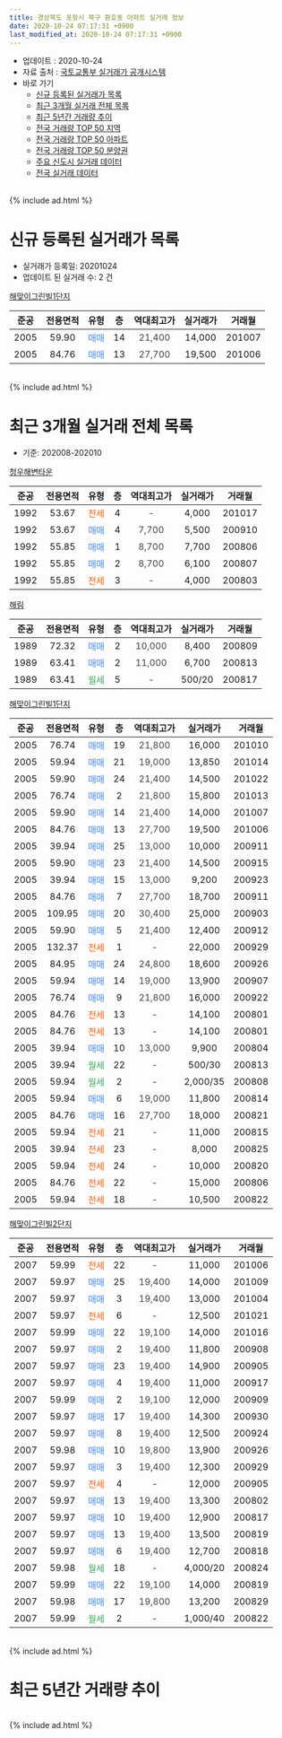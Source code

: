 ```yaml
---
title: 경상북도 포항시 북구 환호동 아파트 실거래 정보
date: 2020-10-24 07:17:31 +0900
last_modified_at: 2020-10-24 07:17:31 +0900
---
```


* 업데이트 : 2020-10-24
* 자료 출처 : [국토교통부 실거래가 공개시스템](http://rt.molit.go.kr)
* 바로 가기
    * [신규 등록된 실거래가 목록](#신규-등록된-실거래가-목록)
    * [최근 3개월 실거래 전체 목록](#최근-3개월-실거래-전체-목록)
    * [최근 5년간 거래량 추이](#최근-5년간-거래량-추이)
    * [전국 거래량 TOP 50 지역](https://inasie.github.io/apt-trade-info/최근-3개월-전국에서-가장-거래가-많이-발생한-지역)
    * [전국 거래량 TOP 50 아파트](https://inasie.github.io/apt-trade-info/최근-3개월-전국에서-가장-거래가-많이-발생한-아파트)
    * [전국 거래량 TOP 50 분양권](https://inasie.github.io/apt-trade-info/최근-3개월-전국에서-가장-거래가-많이-발생한-분양권)
    * [주요 신도시 실거래 데이터](https://inasie.github.io/apt-trade-info/주요-신도시)
    * [전국 실거래 데이터](https://inasie.github.io/apt-trade-info/전국)
<br>
{% include ad.html %}
<br>

# 신규 등록된 실거래가 목록
* 실거래가 등록일: 20201024
* 업데이트 된 실거래 수: 2 건


[해맞이그린빌1단지](https://search.naver.com/search.naver?query=%EA%B2%BD%EC%83%81%EB%B6%81%EB%8F%84+%ED%8F%AC%ED%95%AD%EC%8B%9C+%EB%B6%81%EA%B5%AC+%ED%99%98%ED%98%B8%EB%8F%99+%ED%95%B4%EB%A7%9E%EC%9D%B4%EA%B7%B8%EB%A6%B0%EB%B9%8C1%EB%8B%A8%EC%A7%80)

|준공|전용면적|유형|층|역대최고가|실거래가|거래월|
|:---:|:---:|:---:|:---:|:---:|:---:|:---:|
|2005|59.90|<span style="color:#4285f3">매매</span>|14|<span style="color:#444444">21,400</span>|14,000|201007|
|2005|84.76|<span style="color:#4285f3">매매</span>|13|<span style="color:#444444">27,700</span>|19,500|201006|


<br>
{% include ad.html %}
<br>

# 최근 3개월 실거래 전체 목록
* 기준: 202008-202010


[청우해변타운](https://search.naver.com/search.naver?query=%EA%B2%BD%EC%83%81%EB%B6%81%EB%8F%84+%ED%8F%AC%ED%95%AD%EC%8B%9C+%EB%B6%81%EA%B5%AC+%ED%99%98%ED%98%B8%EB%8F%99+%EC%B2%AD%EC%9A%B0%ED%95%B4%EB%B3%80%ED%83%80%EC%9A%B4)

|준공|전용면적|유형|층|역대최고가|실거래가|거래월|
|:---:|:---:|:---:|:---:|:---:|:---:|:---:|
|1992|53.67|<span style="color:#ff5a00">전세</span>|4|<span style="color:#444444">-</span>|4,000|201017|
|1992|53.67|<span style="color:#4285f3">매매</span>|4|<span style="color:#444444">7,700</span>|5,500|200910|
|1992|55.85|<span style="color:#4285f3">매매</span>|1|<span style="color:#444444">8,700</span>|7,700|200806|
|1992|55.85|<span style="color:#4285f3">매매</span>|2|<span style="color:#444444">8,700</span>|6,100|200807|
|1992|55.85|<span style="color:#ff5a00">전세</span>|3|<span style="color:#444444">-</span>|4,000|200803|

[해림](https://search.naver.com/search.naver?query=%EA%B2%BD%EC%83%81%EB%B6%81%EB%8F%84+%ED%8F%AC%ED%95%AD%EC%8B%9C+%EB%B6%81%EA%B5%AC+%ED%99%98%ED%98%B8%EB%8F%99+%ED%95%B4%EB%A6%BC)

|준공|전용면적|유형|층|역대최고가|실거래가|거래월|
|:---:|:---:|:---:|:---:|:---:|:---:|:---:|
|1989|72.32|<span style="color:#4285f3">매매</span>|2|<span style="color:#444444">10,000</span>|8,400|200809|
|1989|63.41|<span style="color:#4285f3">매매</span>|2|<span style="color:#444444">11,000</span>|6,700|200813|
|1989|63.41|<span style="color:#34a853">월세</span>|5|<span style="color:#444444">-</span>|500/20|200817|

[해맞이그린빌1단지](https://search.naver.com/search.naver?query=%EA%B2%BD%EC%83%81%EB%B6%81%EB%8F%84+%ED%8F%AC%ED%95%AD%EC%8B%9C+%EB%B6%81%EA%B5%AC+%ED%99%98%ED%98%B8%EB%8F%99+%ED%95%B4%EB%A7%9E%EC%9D%B4%EA%B7%B8%EB%A6%B0%EB%B9%8C1%EB%8B%A8%EC%A7%80)

|준공|전용면적|유형|층|역대최고가|실거래가|거래월|
|:---:|:---:|:---:|:---:|:---:|:---:|:---:|
|2005|76.74|<span style="color:#4285f3">매매</span>|19|<span style="color:#444444">21,800</span>|16,000|201010|
|2005|59.94|<span style="color:#4285f3">매매</span>|21|<span style="color:#444444">19,000</span>|13,850|201014|
|2005|59.90|<span style="color:#4285f3">매매</span>|24|<span style="color:#444444">21,400</span>|14,500|201022|
|2005|76.74|<span style="color:#4285f3">매매</span>|2|<span style="color:#444444">21,800</span>|15,800|201013|
|2005|59.90|<span style="color:#4285f3">매매</span>|14|<span style="color:#444444">21,400</span>|14,000|201007|
|2005|84.76|<span style="color:#4285f3">매매</span>|13|<span style="color:#444444">27,700</span>|19,500|201006|
|2005|39.94|<span style="color:#4285f3">매매</span>|25|<span style="color:#444444">13,000</span>|10,000|200911|
|2005|59.90|<span style="color:#4285f3">매매</span>|23|<span style="color:#444444">21,400</span>|14,500|200915|
|2005|39.94|<span style="color:#4285f3">매매</span>|15|<span style="color:#444444">13,000</span>|9,200|200923|
|2005|84.76|<span style="color:#4285f3">매매</span>|7|<span style="color:#444444">27,700</span>|18,700|200911|
|2005|109.95|<span style="color:#4285f3">매매</span>|20|<span style="color:#444444">30,400</span>|25,000|200903|
|2005|59.90|<span style="color:#4285f3">매매</span>|5|<span style="color:#444444">21,400</span>|12,400|200912|
|2005|132.37|<span style="color:#ff5a00">전세</span>|1|<span style="color:#444444">-</span>|22,000|200929|
|2005|84.95|<span style="color:#4285f3">매매</span>|24|<span style="color:#444444">24,800</span>|18,600|200926|
|2005|59.94|<span style="color:#4285f3">매매</span>|14|<span style="color:#444444">19,000</span>|13,900|200907|
|2005|76.74|<span style="color:#4285f3">매매</span>|9|<span style="color:#444444">21,800</span>|16,000|200922|
|2005|84.76|<span style="color:#ff5a00">전세</span>|13|<span style="color:#444444">-</span>|14,100|200801|
|2005|84.76|<span style="color:#ff5a00">전세</span>|13|<span style="color:#444444">-</span>|14,100|200801|
|2005|39.94|<span style="color:#4285f3">매매</span>|10|<span style="color:#444444">13,000</span>|9,900|200804|
|2005|39.94|<span style="color:#34a853">월세</span>|22|<span style="color:#444444">-</span>|500/30|200813|
|2005|59.94|<span style="color:#34a853">월세</span>|2|<span style="color:#444444">-</span>|2,000/35|200808|
|2005|59.94|<span style="color:#4285f3">매매</span>|6|<span style="color:#444444">19,000</span>|11,800|200814|
|2005|84.76|<span style="color:#4285f3">매매</span>|16|<span style="color:#444444">27,700</span>|18,000|200821|
|2005|59.94|<span style="color:#ff5a00">전세</span>|21|<span style="color:#444444">-</span>|11,000|200815|
|2005|39.94|<span style="color:#ff5a00">전세</span>|23|<span style="color:#444444">-</span>|8,000|200825|
|2005|59.94|<span style="color:#ff5a00">전세</span>|24|<span style="color:#444444">-</span>|10,000|200820|
|2005|84.76|<span style="color:#ff5a00">전세</span>|22|<span style="color:#444444">-</span>|15,000|200806|
|2005|59.94|<span style="color:#ff5a00">전세</span>|18|<span style="color:#444444">-</span>|10,500|200822|

[해맞이그린빌2단지](https://search.naver.com/search.naver?query=%EA%B2%BD%EC%83%81%EB%B6%81%EB%8F%84+%ED%8F%AC%ED%95%AD%EC%8B%9C+%EB%B6%81%EA%B5%AC+%ED%99%98%ED%98%B8%EB%8F%99+%ED%95%B4%EB%A7%9E%EC%9D%B4%EA%B7%B8%EB%A6%B0%EB%B9%8C2%EB%8B%A8%EC%A7%80)

|준공|전용면적|유형|층|역대최고가|실거래가|거래월|
|:---:|:---:|:---:|:---:|:---:|:---:|:---:|
|2007|59.99|<span style="color:#ff5a00">전세</span>|22|<span style="color:#444444">-</span>|11,000|201006|
|2007|59.97|<span style="color:#4285f3">매매</span>|25|<span style="color:#444444">19,400</span>|14,000|201009|
|2007|59.97|<span style="color:#4285f3">매매</span>|3|<span style="color:#444444">19,400</span>|13,000|201004|
|2007|59.97|<span style="color:#ff5a00">전세</span>|6|<span style="color:#444444">-</span>|12,500|201021|
|2007|59.99|<span style="color:#4285f3">매매</span>|22|<span style="color:#444444">19,100</span>|14,000|201016|
|2007|59.97|<span style="color:#4285f3">매매</span>|2|<span style="color:#444444">19,400</span>|11,800|200908|
|2007|59.97|<span style="color:#4285f3">매매</span>|23|<span style="color:#444444">19,400</span>|14,900|200905|
|2007|59.97|<span style="color:#4285f3">매매</span>|4|<span style="color:#444444">19,400</span>|11,000|200917|
|2007|59.99|<span style="color:#4285f3">매매</span>|2|<span style="color:#444444">19,100</span>|12,000|200909|
|2007|59.97|<span style="color:#4285f3">매매</span>|17|<span style="color:#444444">19,400</span>|14,300|200930|
|2007|59.97|<span style="color:#4285f3">매매</span>|8|<span style="color:#444444">19,400</span>|12,500|200924|
|2007|59.98|<span style="color:#4285f3">매매</span>|10|<span style="color:#444444">19,800</span>|13,900|200926|
|2007|59.97|<span style="color:#4285f3">매매</span>|3|<span style="color:#444444">19,400</span>|12,300|200929|
|2007|59.97|<span style="color:#ff5a00">전세</span>|4|<span style="color:#444444">-</span>|12,000|200905|
|2007|59.97|<span style="color:#4285f3">매매</span>|13|<span style="color:#444444">19,400</span>|13,300|200802|
|2007|59.97|<span style="color:#4285f3">매매</span>|10|<span style="color:#444444">19,400</span>|12,900|200817|
|2007|59.97|<span style="color:#4285f3">매매</span>|13|<span style="color:#444444">19,400</span>|13,500|200819|
|2007|59.97|<span style="color:#4285f3">매매</span>|6|<span style="color:#444444">19,400</span>|12,700|200818|
|2007|59.98|<span style="color:#34a853">월세</span>|18|<span style="color:#444444">-</span>|4,000/20|200824|
|2007|59.99|<span style="color:#4285f3">매매</span>|22|<span style="color:#444444">19,100</span>|14,000|200819|
|2007|59.98|<span style="color:#4285f3">매매</span>|17|<span style="color:#444444">19,800</span>|13,200|200829|
|2007|59.99|<span style="color:#34a853">월세</span>|2|<span style="color:#444444">-</span>|1,000/40|200822|


<br>
{% include ad.html %}
<br>

# 최근 5년간 거래량 추이


<div style="width:100%;">
    <canvas id="deal_progress" height="200"></canvas>
</div>

<script>
new Chart(document.getElementById("deal_progress"), {
    type: 'line',
    data: {
        labels: ['201510','201511','201512','201601','201602','201603','201604','201605','201606','201607','201608','201609','201610','201611','201612','201701','201702','201703','201704','201705','201706','201707','201708','201709','201710','201711','201712','201801','201802','201803','201804','201805','201806','201807','201808','201809','201810','201811','201812','201901','201902','201903','201904','201905','201906','201907','201908','201909','201910','201911','201912','202001','202002','202003','202004','202005','202006','202007','202008','202009','202010'],
        datasets: [{
            label: '매매',
            pointRadius: 1,
            data: [14, 7, 11, 7, 8, 11, 7, 10, 12, 15, 11, 9, 16, 12, 9, 4, 16, 16, 18, 10, 15, 12, 7, 10, 14, 9, 7, 12, 3, 4, 13, 9, 7, 8, 3, 5, 6, 7, 3, 5, 6, 15, 17, 14, 9, 10, 14, 13, 25, 11, 29, 32, 25, 14, 18, 22, 27, 30, 13, 18, 9],
            borderColor: "rgba(255, 201, 14, 1)",
            backgroundColor: "rgba(255, 201, 14, 0.5)",
            fill: false,
            lineTension: 0
        },{
            label: '전월세',
            pointRadius: 1,
            data: [8, 9, 9, 17, 11, 15, 14, 11, 13, 10, 12, 9, 8, 11, 7, 9, 13, 5, 8, 6, 6, 7, 10, 7, 10, 9, 11, 23, 8, 13, 7, 12, 11, 13, 8, 6, 8, 11, 9, 17, 19, 12, 12, 19, 6, 13, 8, 14, 15, 14, 15, 18, 21, 13, 13, 13, 21, 12, 13, 2, 3],
            borderColor: "rgba(0, 141, 185, 1)",
            backgroundColor: "rgba(0, 141, 185, 0.5)",
            fill: false,
            lineTension: 0
        }
        ]
    },
    options: {
        responsive: true,
        title: {
            display: false
        },
        tooltips: {
            mode: 'index',
            intersect: false
        },
        hover: {
            mode: 'nearest',
            intersect: true
        },
        scales: {
            xAxes: [{
                display: true,
                scaleLabel: {
                    display: true,
                    labelString: '년/월'
                }
            }],
            yAxes: [{
                display: true,
                ticks: {
                    suggestedMin: 0,
                },
                scaleLabel: {
                    display: true,
                    labelString: '실거래 수'
                }
            }]
        }
    }
});

</script>


<br>
{% include ad.html %}
<br>

